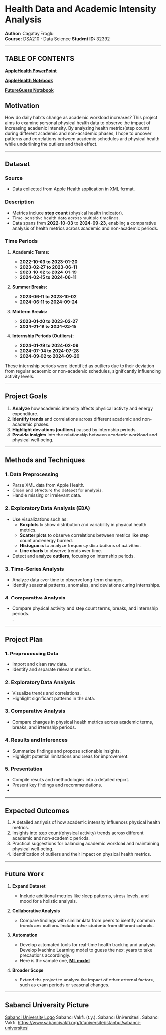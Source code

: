 # Health Data and Academic Intensity Analysis

**Author:** Cagatay Eroglu  
**Course:** DSA210 - Data Science 
**Student ID:** 32392  

---
## TABLE OF CONTENTS

**[AppleHealth PowerPoint](https://github.com/cagatayeroglu/AppleHealth/blob/main/AppleHealth_PP.pptx)**

**[AppleHealth Notebook](https://github.com/cagatayeroglu/AppleHealth/blob/main/AppleHealth.ipynb)**  

**[FutureGuess Notebook](https://github.com/cagatayeroglu/AppleHealth/blob/main/FutureGuess.ipynb)**  



## Motivation

How do daily habits change as academic workload increases? This project aims to examine personal physical health data to observe the impact of increasing academic intensity. By analyzing health metrics(step count) during different academic and non-academic phases, I hope to uncover patterns and correlations between academic schedules and physical health while underlining the outliers and their effect.

---

## Dataset

### **Source**  
- Data collected from Apple Health application in XML format.  

### **Description**  
- Metrics include **step count** (physical health indicator).  
- Time-sensitive health data across multiple timelines.  
- Data spans from **2022-10-03** to **2024-09-23**, enabling a comparative analysis of health metrics across academic and non-academic periods.

### **Time Periods**  
1. **Academic Terms:**
   - **2022-10-03 to 2023-01-20**  
   - **2023-02-27 to 2023-06-11**  
   - **2023-10-02 to 2024-01-19**  
   - **2024-02-15 to 2024-06-11**

2. **Summer Breaks:**
   - **2023-06-11 to 2023-10-02**  
   - **2024-06-11 to 2024-09-24**

3. **Midterm Breaks:**
   - **2023-01-20 to 2023-02-27**  
   - **2024-01-19 to 2024-02-15**

4. **Internship Periods (Outliers):**
   - **2024-01-29 to 2024-02-09**  
   - **2024-07-04 to 2024-07-28**  
   - **2024-09-02 to 2024-09-20**

These internship periods were identified as outliers due to their deviation from regular academic or non-academic schedules, significantly influencing activity levels.

---

## Project Goals

1. **Analyze** how academic intensity affects physical activity and energy expenditure.  
2. **Identify trends** and correlations across different academic and non-academic phases.  
3. **Highlight deviations (outliers)** caused by internship periods.  
4. **Provide insights** into the relationship between academic workload and physical well-being.

---

## Methods and Techniques

### **1. Data Preprocessing**
- Parse XML data from Apple Health.  
- Clean and structure the dataset for analysis.  
- Handle missing or irrelevant data.  

### **2. Exploratory Data Analysis (EDA)**
- Use visualizations such as:
  - **Boxplots** to show distribution and variability in physical health metrics.  
  - **Scatter plots** to observe correlations between metrics like step count and energy burned.  
  - **Histograms** to analyze frequency distributions of activities.  
  - **Line charts** to observe trends over time.  
- Detect and analyze **outliers**, focusing on internship periods.  

### **3. Time-Series Analysis**
- Analyze data over time to observe long-term changes.  
- Identify seasonal patterns, anomalies, and deviations during internships.  

### **4. Comparative Analysis**
- Compare physical activity and step count terms, breaks, and internship periods.  
.  

---

## Project Plan

### **1. Preprocessing Data**
- Import and clean raw data.  
- Identify and separate relevant metrics.  

### **2. Exploratory Data Analysis**
- Visualize trends and correlations.  
- Highlight significant patterns in the data.  

### **3. Comparative Analysis**
- Compare changes in physical health metrics across academic terms, breaks, and internship periods.  

### **4. Results and Inferences**
- Summarize findings and propose actionable insights.  
- Highlight potential limitations and areas for improvement.  

### **5. Presentation**
- Compile results and methodologies into a detailed report.  
- Present key findings and recommendations.
- 
  

---

## Expected Outcomes

1. A detailed analysis of how academic intensity influences physical health metrics.  
2. Insights into step count(physical activity) trends across different academic and non-academic periods.  
3. Practical suggestions for balancing academic workload and maintaining physical well-being.  
4. Identification of outliers and their impact on physical health metrics.  

---

## Future Work

1. **Expand Dataset**  
   - Include additional metrics like sleep patterns, stress levels, and mood for a holistic analysis.  

2. **Collaborative Analysis**  
   - Compare findings with similar data from peers to identify common trends and outliers. Include other students from different schools. 

3. **Automation**  
   - Develop automated tools for real-time health tracking and analysis. Develop Machine Learning model to guess the next years to take precautions accordingly.
   - Here is the sample one, **[ML model](https://github.com/cagatayeroglu/AppleHealth/blob/main/FutureGuess.ipynb)**  


4. **Broader Scope**  
   - Extend the project to analyze the impact of other external factors, such as exam periods or seasonal changes.  



---





## Sabanci University Picture

[Sabanci University Logo](https://github.com/cagatayeroglu/AppleHealth/blob/main/1294_1_sabanciuniv.gif)
Sabancı Vakfı. (t.y.). Sabancı Üniversitesi. Sabancı Vakfı. https://www.sabancivakfi.org/tr/universite/istanbul/sabanci-universitesi
